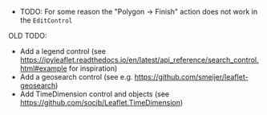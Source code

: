 * TODO: For some reason the "Polygon -> Finish" action does not work in the `EditControl`

OLD TODO:

* Add a legend control (see https://ipyleaflet.readthedocs.io/en/latest/api_reference/search_control.html#example for inspiration)
* Add a geosearch control (see e.g. https://github.com/smeijer/leaflet-geosearch)
* Add TimeDimension control and objects (see https://github.com/socib/Leaflet.TimeDimension)
